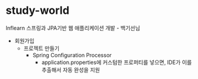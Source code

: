 # study-world
Inflearn 스프링과 JPA기반 웹 애플리케이션 개발 - 백기선님

* 회원가입
  * 프로젝트 만들기
    * Spring Configuration Processor
      * application.properties에 커스텀한 프로퍼티를 넣으면, IDE가 이를 추출해서 자동 완성을 지원
